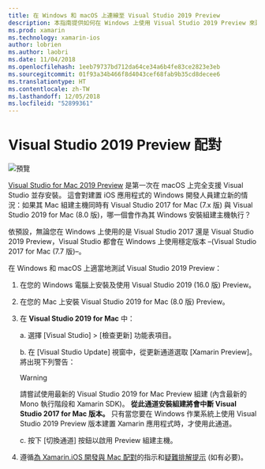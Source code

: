 ```yaml
---
title: 在 Windows 和 macOS 上連線至 Visual Studio 2019 Preview
description: 本指南提供如何在 Windows 上使用 Visual Studio 2019 Preview 來建置 iOS 應用程式，同時在 macOS 上使用 Visual Studio 2019 for Mac Preview 來裝載組建的相關指示。
ms.prod: xamarin
ms.technology: xamarin-ios
author: lobrien
ms.author: laobri
ms.date: 11/04/2018
ms.openlocfilehash: 1eeb79737bd712da64ce34a6b4fe83ce2823e3eb
ms.sourcegitcommit: 01f93a34b466f8d4043cef68fab9b35cd8decee6
ms.translationtype: HT
ms.contentlocale: zh-TW
ms.lasthandoff: 12/05/2018
ms.locfileid: "52899361"
---
```

# <a name="visual-studio-2019-preview-pairing"></a>Visual Studio 2019 Preview 配對

![預覽](~/media/shared/preview.png)

[Visual Studio for Mac 2019 Preview](https://docs.microsoft.com/visualstudio/mac/install-preview) 是第一次在 macOS 上完全支援 Visual Studio 並存安裝。 這會對建置 iOS 應用程式的 Windows 開發人員建立新的情況：如果其 Mac 組建主機同時有 Visual Studio 2017 for Mac (7.x 版) 與 Visual Studio 2019 for Mac (8.0 版)，哪一個會作為其 Windows 安裝組建主機執行？

依預設，無論您在 Windows 上使用的是 Visual Studio 2017 還是 Visual Studio 2019 Preview，Visual Studio 都會在 Windows 上使用穩定版本 &ndash;(Visual Studio 2017 for Mac (7.7 版)&ndash;。

在 Windows 和 macOS 上適當地測試 Visual Studio 2019 Preview：

1. 在您的 Windows 電腦上安裝及使用 Visual Studio 2019 (16.0 版) Preview。
2. 在您的 Mac 上安裝 Visual Studio 2019 for Mac (8.0 版) Preview。
3. 在 **Visual Studio 2019 for Mac** 中：

    a. 選擇 [Visual Studio] > [檢查更新] 功能表項目。

    b. 在 [Visual Studio Update] 視窗中，從更新通道選取 [Xamarin Preview]。 將出現下列警告：

    > [!WARNING]
    > 請嘗試使用最新的 Visual Studio 2019 for Mac Preview 組建 (內含最新的 Mono 執行階段和 Xamarin SDK)。 **從此通道安裝組建將會中斷 Visual Studio 2017 for Mac 版本。** 只有當您要在 Windows 作業系統上使用 Visual Studio 2019 Preview 版本建置 Xamarin 應用程式時，才使用此通道。

    c.  按下 [切換通道] 按鈕以啟用 Preview 組建主機。

4. 遵循[為 Xamarin.iOS 開發與 Mac 配對](index.md)的指示和[疑難排解提示](troubleshooting.md) (如有必要)。